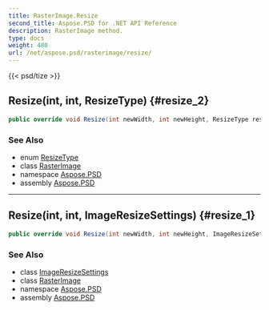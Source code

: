```yaml
---
title: RasterImage.Resize
second_title: Aspose.PSD for .NET API Reference
description: RasterImage method. 
type: docs
weight: 480
url: /net/aspose.psd/rasterimage/resize/
---
```

{{< psd/tize >}}
## Resize(int, int, ResizeType) {#resize_2}

```csharp
public override void Resize(int newWidth, int newHeight, ResizeType resizeType)
```

### See Also

* enum [ResizeType](../../resizetype/)
* class [RasterImage](../)
* namespace [Aspose.PSD](../../rasterimage/)
* assembly [Aspose.PSD](../../../)

---

## Resize(int, int, ImageResizeSettings) {#resize_1}

```csharp
public override void Resize(int newWidth, int newHeight, ImageResizeSettings settings)
```

### See Also

* class [ImageResizeSettings](../../imageresizesettings/)
* class [RasterImage](../)
* namespace [Aspose.PSD](../../rasterimage/)
* assembly [Aspose.PSD](../../../)


